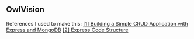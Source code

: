 ## OwlVision


References I used to make this:
[[1] Building a Simple CRUD Application with Express and MongoDB](https://zellwk.com/blog/crud-express-mongodb/)
[[2] Express Code Structure](https://github.com/focusaurus/express_code_structure)
